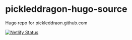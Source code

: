 # pickleddragon-hugo-source
Hugo repo for pickleddraon.github.com

[![Netlify Status](https://api.netlify.com/api/v1/badges/8f8b2896-423d-45ff-9f83-2948e0f4d682/deploy-status)](https://app.netlify.com/sites/pickleddragon/deploys)
